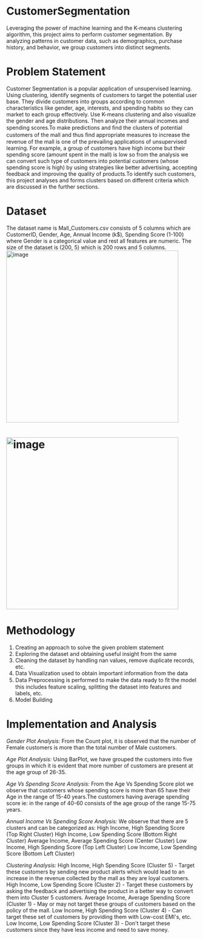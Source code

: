 # CustomerSegmentation
Leveraging the power of machine learning and the K-means clustering algorithm, this project aims to perform customer segmentation. By analyzing patterns in customer data, such as demographics, purchase history, and behavior, we group customers into distinct segments. 
# Problem Statement
Customer Segmentation is a popular application of unsupervised learning. Using clustering, identify  segments of customers to target the potential user base. They divide customers into groups according  to common characteristics like gender, age, interests, and spending habits so they can market to each  group effectively.
Use K-means clustering and also visualize the gender and age distributions. Then analyze their annual  incomes and spending scores.To make predictions and ﬁnd the clusters of potential customers of the mall and thus ﬁnd appropriate  measures to increase the revenue of the mall is one of the prevailing applications of unsupervised  learning.
For example, a group of customers have high income but their spending score (amount spent in the  mall) is low so from the analysis we can convert such type of customers into potential customers (whose  spending score is high) by using strategies like better advertising, accepting feedback and improving the  quality of products.To identify such customers, this project analyses and forms clusters based on different criteria which are
discussed in the further sections.
# Dataset
The dataset name is Mall_Customers.csv  consists of 5 columns which are  CustomerID, Gender, Age, Annual Income  (k$), Spending Score (1-100) where  Gender is a categorical value and rest all  features are numeric.
The size of the dataset is (200, 5) which  is 200 rows and 5 columns.
<img width="454" alt="image" src="https://github.com/shruthi2608/CustomerSegmentation/assets/99944438/7f036cd2-ef75-4ad1-a992-8fec52fc1f9c">
# <img width="454" alt="image" src="https://github.com/shruthi2608/CustomerSegmentation/assets/99944438/2e99c119-45ad-46d4-b044-392fb8d50b7c">

# Methodology
1. Creating an approach to solve the given problem statement
2. Exploring the dataset and obtaining useful insight from the same
3. Cleaning the dataset by handling nan values, remove duplicate records, etc.
4. Data Visualization used to obtain important information from the data
5. Data Preprocessing is performed to make the data ready to ﬁt the model this includes feature scaling, splitting the dataset into features and labels, etc.
6. Model Building

# Implementation and Analysis
*Gender Plot Analysis:*
From the Count plot, it is observed that the number of Female customers is more  than the total number of Male customers.

*Age Plot Analysis:*
Using BarPlot, we have grouped the customers into five groups in which it is evident that more number of customers are present  at the age group of 26-35.

*Age Vs Spending Score Analysis:*
From the Age Vs Spending Score plot  we observe that customers whose  spending score is more than 65 have their  Age in the range of 15-40 years.The customers having average spending  score ie: in the range of 40-60 consists of  the age group of the range 15-75 years.

*Annual Income Vs Spending Score Analysis:*
We observe that there are 5 clusters and  can be categorized as:
High Income, High Spending Score (Top  Right Cluster)
High	Income,	Low	Spending	Score
(Bottom Right Cluster)
Average Income, Average Spending Score
(Center Cluster)
Low Income, High Spending Score (Top
Left Cluster)
Low	Income,	Low	Spending	Score
(Bottom Left Cluster)

*Clustering Analysis:*
High Income, High Spending Score (Cluster 5) - Target these  customers by sending new product alerts which would lead to an  increase in the revenue collected by the mall as they are loyal  customers.
High Income, Low Spending Score (Cluster 2) - Target these  customers by asking the feedback and advertising the product in a  better way to convert them into Cluster 5 customers.
Average Income, Average Spending Score (Cluster 1) - May or  may not target these groups of customers based on the policy of  the mall.
Low Income, High Spending Score (Cluster 4) - Can target  these set of customers by providing them with Low-cost EMI's, etc.
Low Income, Low Spending Score (Cluster 3) - Don't target  these customers since they have less income and need to save  money.






